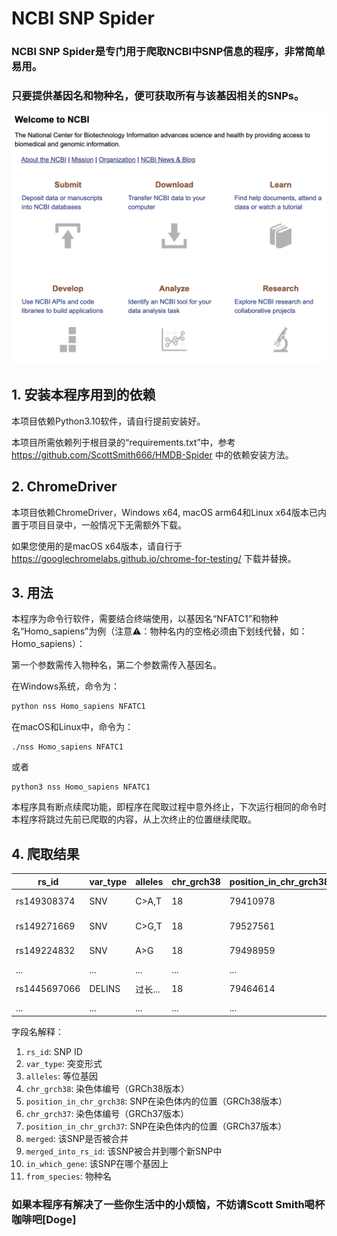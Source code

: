# NCBI SNP Spider
### NCBI SNP Spider是专门用于爬取NCBI中SNP信息的程序，非常简单易用。
### 只要提供基因名和物种名，便可获取所有与该基因相关的SNPs。
![](https://raw.githubusercontent.com/ScottSmith666/NCBI-SNP-Spider/refs/heads/main/imgs/ncbi.png)

## 1. 安装本程序用到的依赖
本项目依赖Python3.10软件，请自行提前安装好。

本项目所需依赖列于根目录的“requirements.txt”中，参考 https://github.com/ScottSmith666/HMDB-Spider 中的依赖安装方法。

## 2. ChromeDriver
本项目依赖ChromeDriver，Windows x64, macOS arm64和Linux x64版本已内置于项目目录中，一般情况下无需额外下载。

如果您使用的是macOS x64版本，请自行于 https://googlechromelabs.github.io/chrome-for-testing/ 下载并替换。

## 3. 用法
本程序为命令行软件，需要结合终端使用，以基因名“NFATC1”和物种名“Homo_sapiens”为例（注意⚠️：物种名内的空格必须由下划线代替，如：Homo_sapiens）：

第一个参数需传入物种名，第二个参数需传入基因名。

在Windows系统，命令为：
```powershell
python nss Homo_sapiens NFATC1
```
在macOS和Linux中，命令为：
```shell
./nss Homo_sapiens NFATC1
```
或者
```shell
python3 nss Homo_sapiens NFATC1
```
本程序具有断点续爬功能，即程序在爬取过程中意外终止，下次运行相同的命令时本程序将跳过先前已爬取的内容，从上次终止的位置继续爬取。

## 4. 爬取结果

| rs_id | var_type | alleles | chr_grch38 | position_in_chr_grch38 | chr_grch37 | position_in_chr_grch37 | merged | merged_into_rs_id | in_which_gene | from_species |
|-------|----------|-------|------------| ---|------------| --- |--------|-------------------|---------------| --- |
| rs149308374  | SNV      | C>A,T | 18         | 79410978 | 18         | 77170978 | No     | None              | NFATC1        | Homo sapiens |
| rs149271669  | SNV      | C>G,T | 18         | 79527561 | 18         | 77287561 | No     | None              | NFATC1           | Homo sapiens |
| rs149224832  | SNV      | A>G   | 18         | 79498959 | 18         | 77258959 | No     | None              | NFATC1           | Homo sapiens |
| ...   | ...      | ...   | ...        | ... | ...        | ... | ...    | ...               | ...           | ... |
| rs1445697066   | DELINS   | 过长... | 18         | 79464614 | 18         | 77224614 | Yes    | rs57175022        | NFATC1           | Homo sapiens |
| ...   | ...      | ...   | ...        | ... | ...        | ... | ...    | ...               | ...           | ... |

字段名解释：
1. `rs_id`: SNP ID
2. `var_type`: 突变形式
3. `alleles`: 等位基因
4. `chr_grch38`: 染色体编号（GRCh38版本）
5. `position_in_chr_grch38`: SNP在染色体内的位置（GRCh38版本）
6. `chr_grch37`: 染色体编号（GRCh37版本）
7. `position_in_chr_grch37`: SNP在染色体内的位置（GRCh37版本）
8. `merged`: 该SNP是否被合并
9. `merged_into_rs_id`: 该SNP被合并到哪个新SNP中
10. `in_which_gene`: 该SNP在哪个基因上
11. `from_species`: 物种名

### 如果本程序有解决了一些你生活中的小烦恼，不妨请Scott Smith喝杯咖啡吧[Doge]
